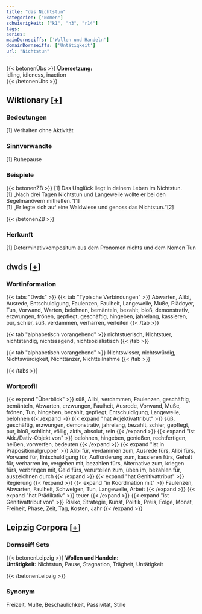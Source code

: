 ```yaml
---
title: "das Nichtstun"
kategorien: ["Nomen"]
schwierigkeit: ["k1", "h3", "r14"]
tags:
series:
mainDornseiffs: ['Wollen und Handeln']
domainDornseiffs: ['Untätigkeit']
url: "Nichtstun"
---
```


{{< betonenÜbs >}}
**Übersetzung:**  
idling, idleness, inaction  
{{< /betonenÜbs >}}

## Wiktionary [[+](https://de.wiktionary.org/wiki/Nichtstun)]

### Bedeutungen
[1] Verhalten ohne Aktivität  

### Sinnverwandte
[1] Ruhepause  

### Beispiele
{{< betonenZB >}}
[1] Das Unglück liegt in deinem Leben im Nichtstun.  
[1] „Nach drei Tagen Nichtstun und Langeweile wollte er bei den Segelmanövern mithelfen.“[1]  
[1] „Er legte sich auf eine Waldwiese und genoss das Nichtstun.“[2]  

{{< /betonenZB >}}
### Herkunft
[1] Determinativkompositum aus dem Pronomen nichts und dem Nomen Tun  



## dwds [[+](https://www.dwds.de/wb/Nichtstun)]

### Wortinformation
{{< tabs "Dwds" >}}
{{< tab "Typische Verbindungen" >}}
Abwarten, Alibi, Ausrede, Entschuldigung, Faulenzen, Faulheit, Langeweile, Muße, Plädoyer, Tun, Vorwand, Warten, belohnen, bemänteln, bezahlt, bloß, demonstrativ, erzwungen, frönen, gepflegt, geschäftig, hingeben, jahrelang, kassieren, pur, schier, süß, verdammen, verharren, verleiten
{{< /tab >}}

{{< tab "alphabetisch vorangehend" >}}
nichtstuerisch, Nichtstuer, nichtständig, nichtssagend, nichtsozialistisch
{{< /tab >}}

{{< tab "alphabetisch vorangehend" >}}
Nichtswisser, nichtswürdig, Nichtswürdigkeit, Nichttänzer, Nichtteilnahme
{{< /tab >}}

{{< /tabs >}}

### Wortprofil
{{< expand "Überblick" >}} süß, Alibi, verdammen, Faulenzen, geschäftig, bemänteln, Abwarten, erzwungen, Faulheit, Ausrede, Vorwand, Muße, frönen, Tun, hingeben, bezahlt, gepflegt, Entschuldigung, Langeweile, belohnen {{< /expand >}}
{{< expand "hat Adjektivattribut" >}} süß, geschäftig, erzwungen, demonstrativ, jahrelang, bezahlt, schier, gepflegt, pur, bloß, schlicht, völlig, aktiv, absolut, rein {{< /expand >}}
{{< expand "ist Akk./Dativ-Objekt von" >}} belohnen, hingeben, genießen, rechtfertigen, heißen, vorwerfen, bedeuten {{< /expand >}}
{{< expand "ist in Präpositionalgruppe" >}} Alibi für, verdammen zum, Ausrede fürs, Alibi fürs, Vorwand für, Entschuldigung für, Aufforderung zum, kassieren fürs, Gehalt für, verharren im, vergehen mit, bezahlen fürs, Alternative zum, kriegen fürs, verbringen mit, Geld fürs, verurteilen zum, üben im, bezahlen für, auszeichnen durch {{< /expand >}}
{{< expand "hat Genitivattribut" >}} Regierung {{< /expand >}}
{{< expand "in Koordination mit" >}} Faulenzen, Abwarten, Faulheit, Schweigen, Tun, Langeweile, Arbeit {{< /expand >}}
{{< expand "hat Prädikativ" >}} teuer {{< /expand >}}
{{< expand "ist Genitivattribut von" >}} Risiko, Strategie, Kunst, Politik, Preis, Folge, Monat, Freiheit, Phase, Zeit, Tag, Kosten, Jahr {{< /expand >}}

## Leipzig Corpora [[+](https://corpora.uni-leipzig.de/en/res?word=Nichtstun&corpusId=deu_newscrawl-public_2018)]

### Dornseiff Sets
{{< betonenLeipzig >}}
**Wollen und Handeln:**  
**Untätigkeit:** Nichtstun, Pause, Stagnation, Trägheit, Untätigkeit  

{{< /betonenLeipzig >}}

### Synonym
Freizeit, Muße, Beschaulichkeit, Passivität, Stille

